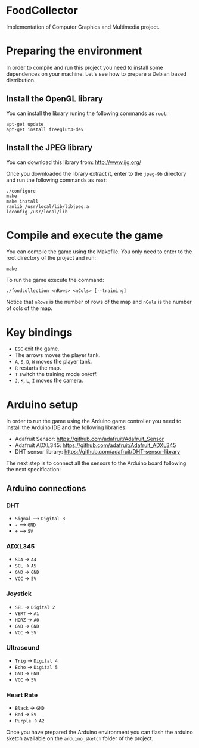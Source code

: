# FoodCollector
Implementation of Computer Graphics and Multimedia project.

# Preparing the environment
In order to compile and run this project you need to install some dependences on your machine. Let's see how to prepare a Debian based distribution.

## Install the OpenGL library
You can install the library runing the following commands as `root`:
```
apt-get update
apt-get install freeglut3-dev
```

## Install the JPEG library
You can download this library from: http://www.ijg.org/

Once you downloaded the library extract it, enter to the `jpeg-9b` directory and run the following commands as `root`:
```
./configure
make
make install
ranlib /usr/local/lib/libjpeg.a
ldconfig /usr/local/lib
```

# Compile and execute the game
You can compile the game using the Makefile. You only need to enter to the root directory of the project and run:
```
make
```

To run the game execute the command:
```
./foodcollection <nRows> <nCols> [--training]
```
Notice that `nRows` is the number of rows of the map and `nCols` is the number of cols of the map.

# Key bindings

- `ESC` exit the game.
- The arrows moves the player tank.
- `A`, `S`, `D`, `W` moves the player tank.
- `R` restarts the map.
- `T` switch the training mode on/off.
- `J`, `K`, `L`, `I` moves the camera.

# Arduino setup
In order to run the game using the Arduino game controller you need to install the Arduino IDE and the following libraries:

- Adafruit Sensor: https://github.com/adafruit/Adafruit_Sensor
- Adafruit ADXL345: https://github.com/adafruit/Adafruit_ADXL345
- DHT sensor library: https://github.com/adafruit/DHT-sensor-library

The next step is to connect all the sensors to the Arduino board following the next specification:

## Arduino connections
### DHT
* `Signal` --> `Digital 3`
* `-` --> `GND`
* `+` --> `5V`

### ADXL345
* `SDA` -> `A4`
* `SCL` -> `A5`
* `GND` -> `GND`
* `VCC` -> `5V`

### Joystick
* `SEL` -> `Digital 2`
* `VERT` -> `A1`
* `HORZ` -> `A0`
* `GND` -> `GND`
* `VCC` -> `5V`

### Ultrasound
* `Trig` -> `Digital 4`
* `Echo` -> `Digital 5`
* `GND` -> `GND`
* `VCC` -> `5V`

### Heart Rate
* `Black` -> `GND`
* `Red` -> `5V`
* `Purple` -> `A2`

Once you have prepared the Arduino environment you can flash the arduino sketch available on the `arduino_sketch` folder of the project.
